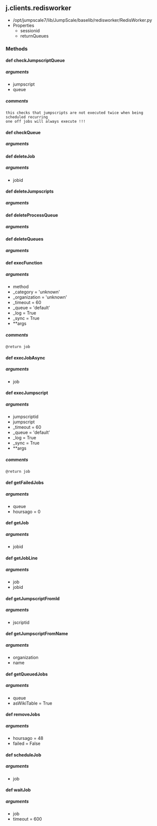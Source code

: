 ## j.clients.redisworker

- /opt/jumpscale7/lib/JumpScale/baselib/redisworker/RedisWorker.py
- Properties
    - sessionid
    - returnQueues

### Methods

    

#### def checkJumpscriptQueue 
##### arguments

- jumpscript
- queue

##### comments

```
this checks that jumpscripts are not executed twice when being scheduled recurring
one off jobs will always execute !!!

```

#### def checkQueue 
##### arguments

#### def deleteJob 
##### arguments

- jobid
#### def deleteJumpscripts 
##### arguments

#### def deleteProcessQueue 
##### arguments

#### def deleteQueues 
##### arguments

#### def execFunction 
##### arguments

- method
- _category = 'unknown'
- _organization = 'unknown'
- _timeout = 60
- _queue = 'default'
- _log = True
- _sync = True
- **args

##### comments

```
@return job

```

#### def execJobAsync 
##### arguments

- job
#### def execJumpscript 
##### arguments

- jumpscriptid
- jumpscript
- _timeout = 60
- _queue = 'default'
- _log = True
- _sync = True
- **args

##### comments

```
@return job

```

#### def getFailedJobs 
##### arguments

- queue
- hoursago = 0
#### def getJob 
##### arguments

- jobid
#### def getJobLine 
##### arguments

- job
- jobid
#### def getJumpscriptFromId 
##### arguments

- jscriptid
#### def getJumpscriptFromName 
##### arguments

- organization
- name
#### def getQueuedJobs 
##### arguments

- queue
- asWikiTable = True
#### def removeJobs 
##### arguments

- hoursago = 48
- failed = False
#### def scheduleJob 
##### arguments

- job
#### def waitJob 
##### arguments

- job
- timeout = 600

